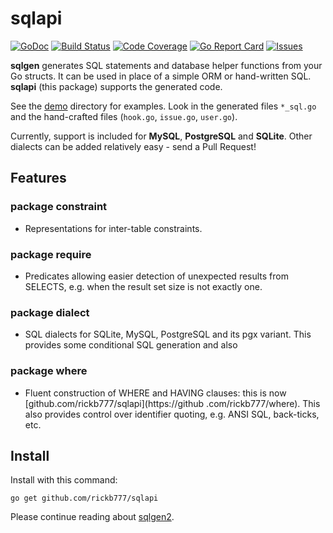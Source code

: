 # sqlapi

[![GoDoc](https://img.shields.io/badge/api-Godoc-blue.svg?style=flat-square)](https://godoc.org/github.com/rickb777/sqlapi)
[![Build Status](https://travis-ci.org/rickb777/sqlapi.svg?branch=master)](https://travis-ci.org/rickb777/sqlapi)
[![Code Coverage](https://img.shields.io/coveralls/rickb777/sqlapi.svg)](https://coveralls.io/r/rickb777/sqlapi)
[![Go Report Card](https://goreportcard.com/badge/github.com/rickb777/sqlapi)](https://goreportcard.com/report/github.com/rickb777/sqlapi)
[![Issues](https://img.shields.io/github/issues/rickb777/sqlapi.svg)](https://github.com/rickb777/sqlapi/issues)

**sqlgen** generates SQL statements and database helper functions from your Go structs. It can be used in
place of a simple ORM or hand-written SQL. **sqlapi** (this package) supports the generated code.

See the [demo](https://github.com/rickb777/sqlgen2/tree/master/demo) directory for examples. Look in the
generated files `*_sql.go` and the hand-crafted files (`hook.go`, `issue.go`, `user.go`).

Currently, support is included for **MySQL**, **PostgreSQL** and **SQLite**. Other dialects can be added relatively easy - send a Pull Request!

## Features

### package constraint

* Representations for inter-table constraints.

### package require

* Predicates allowing easier detection of unexpected results from SELECTS, e.g. when the result set size is not exactly one.

### package dialect

* SQL dialects for SQLite, MySQL, PostgreSQL and its pgx variant. This provides some conditional SQL generation and
 also 

### package where

* Fluent construction of WHERE and HAVING clauses: this is now [github.com/rickb777/sqlapi](https://github
.com/rickb777/where). This also provides control over identifier quoting, e.g. ANSI SQL, back-ticks, etc.
 
## Install

Install with this command:

```
go get github.com/rickb777/sqlapi
```

Please continue reading about [sqlgen2](https://github.com/rickb777/sqlgen2/tree/master/README.md).
